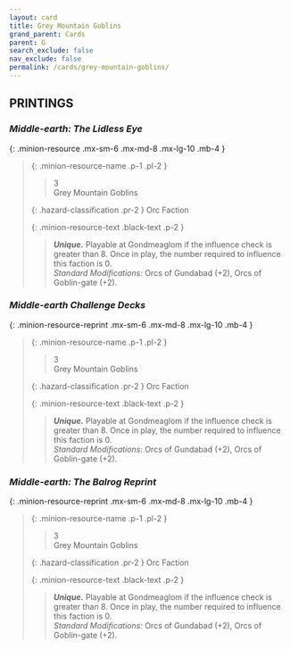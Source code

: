 ```yaml
---
layout: card
title: Grey Mountain Goblins
grand_parent: Cards
parent: G
search_exclude: false
nav_exclude: false
permalink: /cards/grey-mountain-goblins/
---
```


## PRINTINGS


### _Middle-earth: The Lidless Eye_

{: .minion-resource .mx-sm-6 .mx-md-8 .mx-lg-10 .mb-4 }
> {: .minion-resource-name .p-1 .pl-2 }
> > <div class="hazard-mp">3</div>
> > <div class="card-name">Grey Mountain Goblins</div>
>
> {: .hazard-classification .pr-2 }
> Orc Faction
>
> {: .minion-resource-text .black-text .p-2 }
> > _**Unique.**_ Playable at Gondmeaglom if the influence check is greater than 8. Once in play, the number required to influence this faction is 0. <br>_Standard Modifications:_ Orcs of Gundabad (+2), Orcs of Goblin-gate (+2). 
> 

### _Middle-earth Challenge Decks_

{: .minion-resource-reprint .mx-sm-6 .mx-md-8 .mx-lg-10 .mb-4 }
> {: .minion-resource-name .p-1 .pl-2 }
> > <div class="hazard-mp">3</div>
> > <div class="card-name">Grey Mountain Goblins</div>
>
> {: .hazard-classification .pr-2 }
> Orc Faction
>
> {: .minion-resource-text .black-text .p-2 }
> > _**Unique.**_ Playable at Gondmeaglom if the influence check is greater than 8. Once in play, the number required to influence this faction is 0. <br>_Standard Modifications:_ Orcs of Gundabad (+2), Orcs of Goblin-gate (+2). 
> 

### _Middle-earth: The Balrog Reprint_

{: .minion-resource-reprint .mx-sm-6 .mx-md-8 .mx-lg-10 .mb-4 }
> {: .minion-resource-name .p-1 .pl-2 }
> > <div class="hazard-mp">3</div>
> > <div class="card-name">Grey Mountain Goblins</div>
>
> {: .hazard-classification .pr-2 }
> Orc Faction
>
> {: .minion-resource-text .black-text .p-2 }
> > _**Unique.**_ Playable at Gondmeaglom if the influence check is greater than 8. Once in play, the number required to influence this faction is 0. <br>_Standard Modifications:_ Orcs of Gundabad (+2), Orcs of Goblin-gate (+2). 
> 
